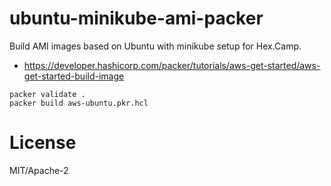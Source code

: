 ubuntu-minikube-ami-packer
==========================

Build AMI images based on Ubuntu with minikube setup for Hex.Camp.

* https://developer.hashicorp.com/packer/tutorials/aws-get-started/aws-get-started-build-image

```
packer validate .
packer build aws-ubuntu.pkr.hcl
```

# License

MIT/Apache-2

